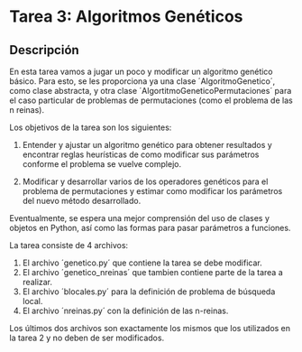 Tarea 3: Algoritmos Genéticos
=============================



Descripción
------------

En esta tarea vamos a jugar un poco y modificar un algoritmo genético básico.
Para esto, se les proporciona ya una clase ´AlgoritmoGenetico´, como clase abstracta,
y otra clase ´AlgortitmoGeneticoPermutaciones´ para el caso particular de problemas de 
permutaciones (como el problema de las n reinas).

Los objetivos de la tarea son los siguientes:

1. Entender y ajustar un algoritmo genético para obtener resultados y encontrar reglas
   heurísticas de como modificar sus parámetros conforme el problema se vuelve complejo.
   
2. Modificar y desarrollar varios de los operadores genéticos para el problema de permutaciones
   y estimar como modificar los parámetros del nuevo método desarrollado.
   
Eventualmente, se espera una mejor comprensión del uso de clases y objetos en Python, así como las
formas para pasar parámetros a funciones.

La tarea consiste de 4 archivos:

1. El archivo ´genetico.py´ que contiene la tarea se debe modificar.
2. El archivo ´genetico_nreinas´ que tambien contiene parte de la tarea a realizar.
3. El archivo ´blocales.py´ para la definición de problema de búsqueda local.
4. El archivo ´nreinas.py´ con la definición de las n-reinas.

Los últimos dos archivos son exactamente los mismos que los utilizados en la tarea 2
y no deben de ser modificados.
